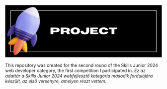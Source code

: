 <img src="project.jpg"/>

This repository was created for the second round of the Skills Junior 2024 web developer category, the first competition I participated in.
<i>Ez az adattár a Skills Junior 2024 webfejlesztő kategória második fordulójára készült, az első versenyre, amelyen részt vettem.</i>